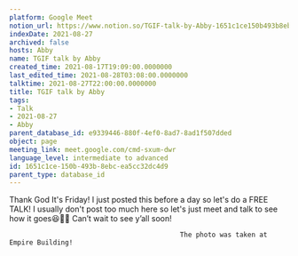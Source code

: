 ```yaml
---
platform: Google Meet
notion_url: https://www.notion.so/TGIF-talk-by-Abby-1651c1ce150b493b8ebcea5cc32dc4d9
indexDate: 2021-08-27
archived: false
hosts: Abby
name: TGIF talk by Abby
created_time: 2021-08-17T19:09:00.0000000
last_edited_time: 2021-08-28T03:08:00.0000000
talktime: 2021-08-27T22:00:00.0000000
title: TGIF talk by Abby
tags:
- Talk
- 2021-08-27
- Abby
parent_database_id: e9339446-880f-4ef0-8ad7-8ad1f507dded
object: page
meeting_link: meet.google.com/cmd-sxum-dwr
language_level: intermediate to advanced
id: 1651c1ce-150b-493b-8ebc-ea5cc32dc4d9
parent_type: database_id
---
```




Thank God It's Friday! I just posted this before a day so let's do a FREE TALK!
I usually don't post too much here so let's just meet and talk to see how it goes😆👍🏻
Can’t wait to see y’all soon!



                                               The photo was taken at Empire Building!











